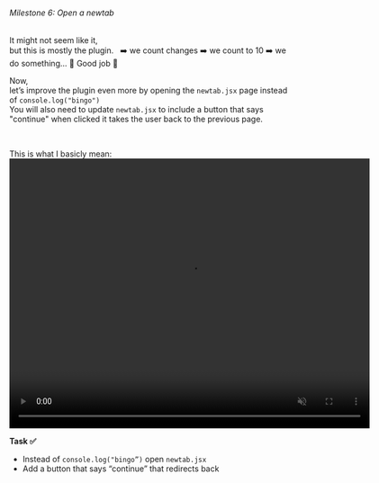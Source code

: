 ###### Milestone 6: Open a newtab

It might not seem like it,  
but this is mostly the plugin. &nbsp; ➡️ we count changes ➡️ we count to 10 ➡️ we do something… 👏 Good job 👏 

Now,  
let’s improve the plugin even more by opening the `newtab.jsx` page instead of `console.log("bingo")`  
You will also need to update `newtab.jsx` to include a button that says "continue" when clicked it takes the user back to the previous page. 

<br>

This is what I basicly mean:
<video width="640" height="480" controls preload muted>
  <source src="/chrome-extension/m6-1.mp4" type="video/mp4">
  Your browser does not support the video tag.
</video>




**Task ✅**
- Instead of `console.log("bingo”)` open `newtab.jsx`
- Add a button that says “continue” that redirects back


